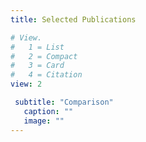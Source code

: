 ```yaml
---
title: Selected Publications

# View.
#   1 = List
#   2 = Compact
#   3 = Card
#   4 = Citation
view: 2

 subtitle: "Comparison" 
   caption: ""
   image: ""
---
```


